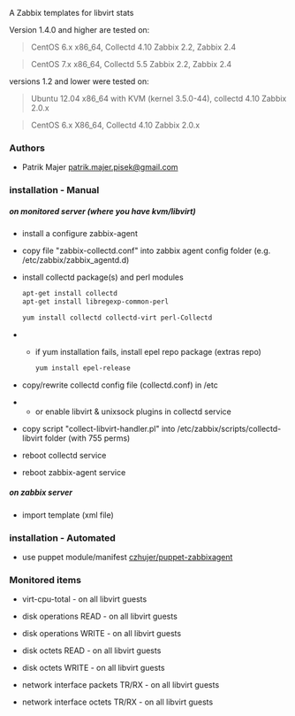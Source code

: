 
A Zabbix templates for libvirt stats

Version 1.4.0 and higher are tested on:

> CentOS 6.x x86_64, Collectd 4.10
> Zabbix 2.2, Zabbix 2.4

> CentOS 7.x x86_64, Collectd 5.5
> Zabbix 2.2, Zabbix 2.4

versions 1.2 and lower were tested on:

> Ubuntu 12.04 x86_64 with KVM (kernel 3.5.0-44), collectd 4.10
> Zabbix 2.0.x

> CentOS 6.x X86_64, Collectd 4.10
> Zabbix 2.0.x

### Authors
* Patrik Majer <patrik.majer.pisek@gmail.com>


### installation - Manual

##### on monitored server (where you have kvm/libvirt)

* install a configure zabbix-agent

* copy file "zabbix-collectd.conf" into zabbix agent config folder (e.g. /etc/zabbix/zabbix_agentd.d)

* install collectd package(s) and perl modules

    ```sh
    apt-get install collectd
    apt-get install libregexp-common-perl

    yum install collectd collectd-virt perl-Collectd
    ```

* * if yum installation fails, install epel repo package (extras repo)

    ```sh
    yum install epel-release
    ```

* copy/rewrite collectd config file (collectd.conf) in /etc

* * or enable libvirt & unixsock plugins in collectd service

* copy script "collect-libvirt-handler.pl" into /etc/zabbix/scripts/collectd-libvirt folder (with 755 perms)

* reboot collectd service

* reboot zabbix-agent service

##### on zabbix server

* import template (xml file)

### installation - Automated

* use puppet module/manifest [czhujer/puppet-zabbixagent](https://github.com/czhujer/puppet-zabbixagent#usage---example-manual-run)

### Monitored items

* virt-cpu-total - on all libvirt guests

* disk operations READ - on all libvirt guests

* disk operations WRITE - on all libvirt guests

* disk octets READ - on all libvirt guests

* disk octets WRITE - on all libvirt guests

* network interface packets TR/RX - on all libvirt guests

* network interface octets TR/RX - on all libvirt guests
